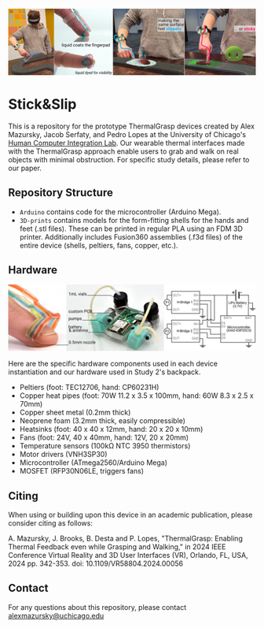 <p align="center">

![](/Images/figure_01-no-labels.png?raw=true)

</p>

# Stick&Slip

This is a repository for the prototype ThermalGrasp devices created by Alex Mazursky, Jacob Serfaty, and Pedro Lopes at the University of Chicago's [Human Computer Integration Lab](https://lab.plopes.org/). Our wearable thermal interfaces made with the ThermalGrasp approach enable users to grab and walk on real objects with minimal obstruction. For specific study details, please refer to our paper.

## Repository Structure

* `Arduino` contains code for the microcontroller (Arduino Mega).
* `3D-prints` contains models for the form-fitting shells for the hands and feet (.stl files). These can be printed in regular PLA using an FDM 3D printer. Additionally includes Fusion360 assemblies (.f3d files) of the entire device (shells, peltiers, fans, copper, etc.).

## Hardware

<p align="center">

![](/Images/device-2.png?raw=true)

</p>

Here are the specific hardware components used in each device instantiation and our hardware used in Study 2's backpack.

- Peltiers (foot: TEC12706, hand: CP60231H)
- Copper heat pipes (foot: 70W 11.2 x 3.5 x 100mm, hand: 60W 8.3 x 2.5 x 70mm)
- Copper sheet metal (0.2mm thick)
- Neoprene foam (3.2mm thick, easily compressible)
- Heatsinks (foot: 40 x 40 x 12mm, hand: 20 x 20 x 10mm)
- Fans (foot: 24V, 40 x 40mm, hand: 12V, 20 x 20mm)
- Temperature sensors (100kΩ NTC 3950 thermistors) 
- Motor drivers (VNH3SP30)
- Microcontroller (ATmega2560/Arduino Mega)
- MOSFET (RFP30N06LE, triggers fans)

## Citing

When using or building upon this device in an academic publication, please consider citing as follows:

A. Mazursky, J. Brooks, B. Desta and P. Lopes, "ThermalGrasp: Enabling Thermal Feedback even while Grasping and Walking," in 2024 IEEE Conference Virtual Reality and 3D User Interfaces (VR), Orlando, FL, USA, 2024 pp. 342-353.
doi: 10.1109/VR58804.2024.00056

## Contact

For any questions about this repository, please contact alexmazursky@uchicago.edu
